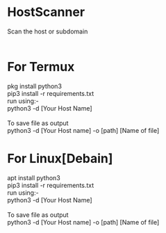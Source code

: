 # HostScanner<br />
Scan the host or subdomain<br />
<br />
# For Termux<br />
pkg install python3<br />
pip3 install -r requirements.txt<br />
run using:-<br />
python3 -d [Your Host Name]<br />
<br />
To save file as output<br />
python3 -d [Your Host name] -o [path] [Name of file]<br />

# For Linux[Debain]<br />
apt install python3<br />
pip3 install -r requirements.txt<br />
run using:-<br />
python3 -d [Your Host Name]<br />
<br />
To save file as output<br />
python3 -d [Your Host name] -o [path] [Name of file]<br />

